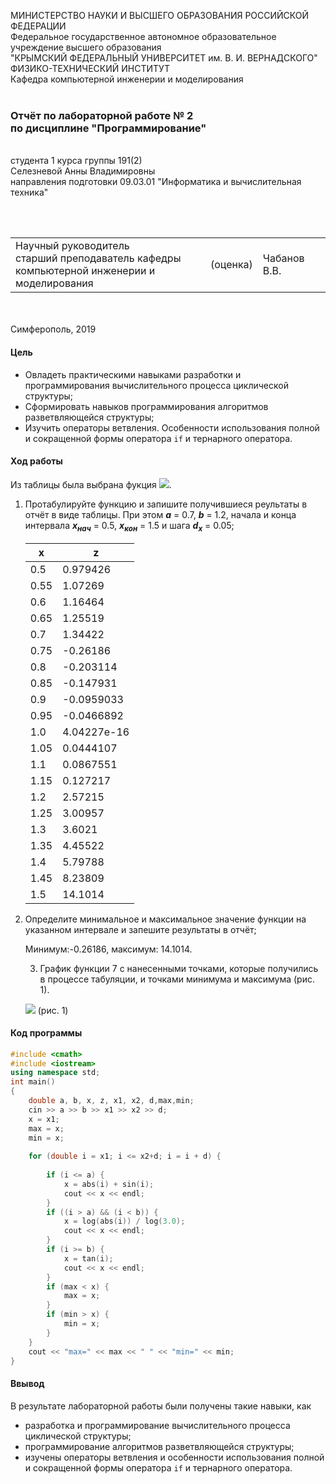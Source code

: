МИНИСТЕРСТВО НАУКИ  И ВЫСШЕГО ОБРАЗОВАНИЯ РОССИЙСКОЙ ФЕДЕРАЦИИ  
Федеральное государственное автономное образовательное учреждение высшего образования  
"КРЫМСКИЙ ФЕДЕРАЛЬНЫЙ УНИВЕРСИТЕТ им. В. И. ВЕРНАДСКОГО"  
ФИЗИКО-ТЕХНИЧЕСКИЙ ИНСТИТУТ  
Кафедра компьютерной инженерии и моделирования
<br/><br/>
### Отчёт по лабораторной работе № 2<br/> по дисциплине "Программирование"
<br/>
​
студента 1 курса группы 191(2)  
<br/>Селезневой Анны Владимировны
<br/>направления подготовки 09.03.01 "Информатика и вычислительная техника" 

<br/><br/>
<table>
<tr><td>Научный руководитель<br/> старший преподаватель кафедры<br/> компьютерной инженерии и моделирования</td>
<td>(оценка)</td>
<td>Чабанов В.В.</td>
</tr>
</table>
<br/><br/>
​
Симферополь, 2019

#### Цель

* Овладеть практическими навыками разработки и программирования вычислительного процесса циклической структуры;
* Сформировать навыков программирования алгоритмов разветвляющейся структуры;
* Изучить операторы ветвления. Особенности использования полной и сокращенной формы оператора `if` и тернарного оператора.

#### Ход работы

Из таблицы была выбрана фукция ![](img/Desktop_191102_1136.jpg).

1. Протабулируйте функцию и запишите получившиеся реультаты в отчёт в виде таблицы. При этом ***a*** = 0.7, ***b*** = 1.2, начала и конца интервала ***х<sub>нач</sub>*** = 0.5, ***x<sub>кон</sub>*** = 1.5 и шага ***d<sub>x</sub>*** = 0.05;

    | x  | z         |
    |--- |---        |
    |0.5 |0.979426   | 
    |0.55|1.07269    |
    |0.6 |1.16464    |
    |0.65|1.25519    |
    |0.7 |1.34422    |
    |0.75|-0.26186   |
    |0.8 |-0.203114  |
    |0.85|-0.147931  |
    |0.9 |-0.0959033 |
    |0.95|-0.0466892 |
    |1.0 |4.04227e-16| 
    |1.05|0.0444107  |
    |1.1 |0.0867551  |
    |1.15|0.127217   |
    |1.2 |2.57215    |
    |1.25|3.00957    |
    |1.3 |3.6021     |
    |1.35|4.45522    |
    |1.4 |5.79788    |
    |1.45|8.23809    |
    |1.5 |14.1014    |

2. Определите минимальное и максимальное значение функции на указанном интервале и запешите результаты в отчёт;

    Минимум:-0.26186,  максимум: 14.1014.
    
    3. График функции 7 с нанесенными точками, которые получились в процессе табуляции, и точками минимума и максимума (рис. 1).

    ![](img/Desktop_191102_1527.jpg) (рис. 1)

#### Код программы
```cpp
#include <cmath>
#include <iostream>
using namespace std;
int main()
{
	double a, b, x, z, x1, x2, d,max,min;
	cin >> a >> b >> x1 >> x2 >> d;
	x = x1;
	max = x;
	min = x;
	
	for (double i = x1; i <= x2+d; i = i + d) {
		
		if (i <= a) {
			x = abs(i) + sin(i);
			cout << x << endl;
		}
		if ((i > a) && (i < b)) {
			x = log(abs(i)) / log(3.0);
			cout << x << endl;
		}
		if (i >= b) {
			x = tan(i);
			cout << x << endl;
		}
		if (max < x) {
			max = x;
		}
		if (min > x) {
			min = x;
		}
	}
	cout << "max=" << max << " " << "min=" << min;
}
```

#### Ввывод

В результате лабораторной работы были получены такие навыки, как
* разработка и программирование вычислительного процесса циклической структуры;
* программирование алгоритмов разветвляющейся структуры;
* изучены операторы ветвления и особенности использования полной и сокращенной формы оператора `if` и тернарного оператора.

